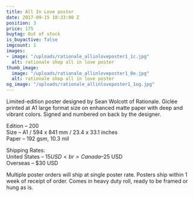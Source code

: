 ```yaml
---
title: All In Love poster
date: 2017-09-15 18:33:00 Z
position: 3
price: 175
buytag: Out of stock
is_buyactive: false
imgcount: 1
images:
- image: "/uploads/rationale_allinloveposter1_1c.jpg"
  alt: rationale shop all in love poster
thumb_image:
  image: "/uploads/rationale_allinloveposter1_0e.jpg"
  alt: rationale shop all in love poster
og_image: "/uploads/rationale_allinloveposter1_1og.jpg"
---
```


Limited-edition poster designed by Sean Wolcott of Rationale. Giclée printed at A1 large format size on enhanced matte paper with deep and vibrant colors. Signed and numbered on back by the designer. 

Edition – 200 <br>
Size – A1 / 594 x 841 mm / 23.4 x 33.1 inches <br>
Paper – 192 gsm, 10.3 mil <br>

Shipping Rates: <br>
United States – $15 USD <br>
Canada – $25 USD <br>
Overseas – $30 USD <br>

Multiple poster orders will ship at single poster rate. Posters ship within 1 week of receipt of order. Comes in heavy duty roll, ready to be framed or hung as is. 